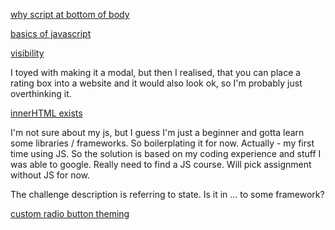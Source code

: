 
[why script at bottom of body](https://developer.mozilla.org/en-US/docs/Learn/JavaScript/First_steps/What_is_JavaScript#script_loading_strategies)

[basics of javascript](https://developer.mozilla.org/en-US/docs/Learn/Getting_started_with_the_web/JavaScript_basics)

[visibility](https://www.w3schools.com/jsref/prop_style_visibility.asp)

I toyed with making it a modal, but then I realised, that you can place a rating box into a website and it would also look ok, so I'm probably just overthinking it.

[innerHTML exists](https://stackoverflow.com/questions/37347690/how-to-replace-div-with-another-div-in-javascript)

I'm not sure about my js, but I guess I'm just a beginner and gotta learn some libraries / frameworks. So boilerplating it for now.
Actually - my first time using JS. So the solution is based on my coding experience and stuff I was able to google. Really need to find a JS course. Will pick assignment without JS for now.

The challenge description is referring to state. Is it in ... to some framework?

[custom radio button theming](https://moderncss.dev/pure-css-custom-styled-radio-buttons/)